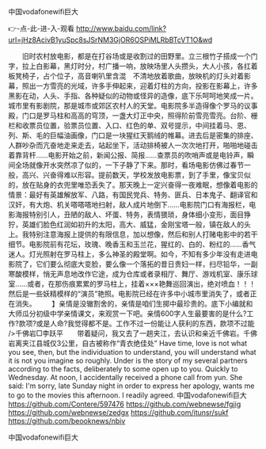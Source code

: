 
中国vodafonewifi巨大




👉-点-此-进-入-观看  http://www.baidu.com/link?url=jHz8AcivB1yuSpc8sJSrNM3GjOR6OSPiMLRbBTcVT1O&wd




　　旧时农村放电影，都是在打谷场或是收割过的田野里。立三根竹子搭成一个门字，拉上白影幕，黑灯时分，村广播一响，放映场里人头攒头，大人小孩，各扛着板凳椅子，占个位子，高音喇叭里含混　不清地放着歌曲，放映机的灯头对着影幕，照出一方雪亮的光域，许多手伸起来，迎着灯柱的方向，投影在影幕上，许多黑影在动，人头、手指、各种疑似的动物或怪异的造像，底下乐呵呵地笑成一片。城市里有影剧院，那是城市或郊区农村人的天堂。电影院多半造得像个罗马的议事殿，门口是罗马柱和高高的穹顶，一盏大灯正中央，照得阶前雪亮雪亮。台阶、栅栏和收票员位置，验票员位置、入口、红色的单、双号提示，中间挂着马、恩、列、斯、毛的巨幅油画像，门口是一块猩红天鹅绒的帷幕。进去后是密集的排座、人群吵杂而亢奋地走来走去，站起坐下，活动排椅被人一次次地打开，啪啪地碰击着靠背杆……电影开始之前，新闻公报、简报……查票员的吹哨声或是电铃声，瞬间全场就像开水突然凉了似的，一下子静了下来。那时，看场电影仿佛过春节一般，高兴、兴奋得难以形容。提前数天，学校发放电影票，到了手里，像宝贝似的，放在贴身的衣兜里唯恐丢失了。那天晚上一定兴奋得一夜难眠，想像着电影的情景：最好有英雄解放军、八路，有国民党兵、特务、匪兵、日本鬼子、翻译官和汉奸，有大炮、机关嗒嗒嗒地扫射，敌人成片地倒下……电影院门口有海报栏，电影海报特别引人，丑陋的敌人、坏蛋、特务，表情猥琐，身体细小变形，面目狰狞，英雄们脸色红润如初升的太阳，高大、威猛，金刚宝塔一般，镇在敌人的头上。我特别注意海报上提供的有限信息，加以想像，然后和别人打赌电影中的若干细节。电影院前有花坛，玫瑰、晚香玉和玉兰花，猩红的、白的、粉红的……香气迷人。灯光照射在罗马柱上，多么神圣的殿堂啊。如今，不知有多少年没有走进电影院了，它们要么彻底大变脸，要么像一个落拓的昔日贵妇一样，扫尽铅华，一副寒酸模样，悄无声息地改作它途，成为仓库或者录相厅、舞厅、游戏机室、康乐球室……或者，在那伤痕累累的罗马柱上，挂着×××艳舞巡回演出，绝对喷血！！！然后是一些妖精模样的“演员”艳照。电影院已经在许多中小城市里消失了，或者正在消失。
　　】亲情是没辙割舍的，亲情是咱们生掷中最珍贵的。底下小编就和大师瓜分初级中学亲情课文，来观赏一下吧。亲情600字人生最要害的是什么?工作?款项?或是人命?我觉得都不是。工作不过一份能让人获利的东西，款项不过能
/>千佛岩□李跃平　　带着疑问，我又去了一趟夹江，去认识和亲近千佛岩。千佛岩离夹江县城仅3公里，自古被称作“青衣绝佳处”
Have time, love is not what you see, then, but the individuation to understand, you will understand what it is not you imagine so roughly.
Under is the story of my several partners according to the facts, deliberately to some open up to you.
Quickly to Wednesday.
At noon, I accidentally received a phone call from yun.
She said: I'm sorry, late Sunday night in order to express her apology, wants me to go to the movies this afternoon.
I readily agreed.
中国vodafonewifi巨大 https://github.com/Contere/597476
https://github.com/webnewse/fgjig
https://github.com/webnewse/zedgx
https://github.com/itunsr/sukf
https://github.com/beooknews/nbiv





中国vodafonewifi巨大
